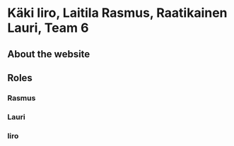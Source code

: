 # Käki Iiro, Laitila Rasmus, Raatikainen Lauri, Team 6

## About the website

## Roles

### Rasmus

### Lauri

### Iiro